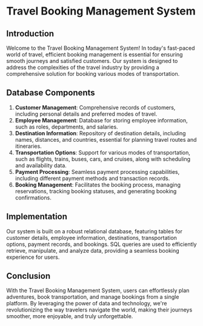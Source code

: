 # Travel Booking Management System


## Introduction

Welcome to the Travel Booking Management System! In today's fast-paced world of travel, efficient booking management is essential for ensuring smooth journeys and satisfied customers. Our system is designed to address the complexities of the travel industry by providing a comprehensive solution for booking various modes of transportation.

## Database Components

1. **Customer Management**: Comprehensive records of customers, including personal details and preferred modes of travel.
2. **Employee Management**: Database for storing employee information, such as roles, departments, and salaries.
3. **Destination Information**: Repository of destination details, including names, distances, and countries, essential for planning travel routes and itineraries.
4. **Transportation Options**: Support for various modes of transportation, such as flights, trains, buses, cars, and cruises, along with scheduling and availability data.
5. **Payment Processing**: Seamless payment processing capabilities, including different payment methods and transaction records.
6. **Booking Management**: Facilitates the booking process, managing reservations, tracking booking statuses, and generating booking confirmations.

## Implementation

Our system is built on a robust relational database, featuring tables for customer details, employee information, destinations, transportation options, payment records, and bookings. SQL queries are used to efficiently retrieve, manipulate, and analyze data, providing a seamless booking experience for users.

## Conclusion

With the Travel Booking Management System, users can effortlessly plan adventures, book transportation, and manage bookings from a single platform. By leveraging the power of data and technology, we're revolutionizing the way travelers navigate the world, making their journeys smoother, more enjoyable, and truly unforgettable.
